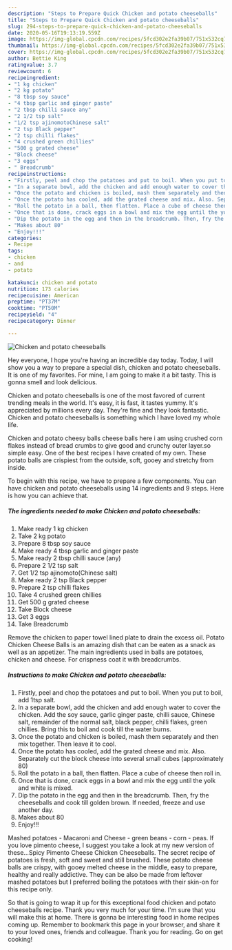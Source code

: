 ```yaml
---
description: "Steps to Prepare Quick Chicken and potato cheeseballs"
title: "Steps to Prepare Quick Chicken and potato cheeseballs"
slug: 294-steps-to-prepare-quick-chicken-and-potato-cheeseballs
date: 2020-05-16T19:13:19.559Z
image: https://img-global.cpcdn.com/recipes/5fcd302e2fa39b07/751x532cq70/chicken-and-potato-cheeseballs-recipe-main-photo.jpg
thumbnail: https://img-global.cpcdn.com/recipes/5fcd302e2fa39b07/751x532cq70/chicken-and-potato-cheeseballs-recipe-main-photo.jpg
cover: https://img-global.cpcdn.com/recipes/5fcd302e2fa39b07/751x532cq70/chicken-and-potato-cheeseballs-recipe-main-photo.jpg
author: Bettie King
ratingvalue: 3.7
reviewcount: 6
recipeingredient:
- "1 kg chicken"
- "2 kg potato"
- "8 tbsp soy sauce"
- "4 tbsp garlic and ginger paste"
- "2 tbsp chilli sauce any"
- "2 1/2 tsp salt"
- "1/2 tsp ajinomotoChinese salt"
- "2 tsp Black pepper"
- "2 tsp chilli flakes"
- "4 crushed green chillies"
- "500 g grated cheese"
- "Block cheese"
- "3 eggs"
- " Breadcrumb"
recipeinstructions:
- "Firstly, peel and chop the potatoes and put to boil. When you put to boil, add 1tsp salt."
- "In a separate bowl, add the chicken and add enough water to cover the chicken. Add the soy sauce, garlic ginger paste, chilli sauce, Chinese salt, remainder of the normal salt, black pepper, chilli flakes, green chillies. Bring this to boil and cook till the water burns."
- "Once the potato and chicken is boiled, mash them separately and then mix together. Then leave it to cool."
- "Once the potato has cooled, add the grated cheese and mix. Also. Separately cut the block cheese into several small cubes (approximately 80)"
- "Roll the potato in a ball, then flatten. Place a cube of cheese then roll in."
- "Once that is done, crack eggs in a bowl and mix the egg until the yolk and white is mixed."
- "Dip the potato in the egg and then in the breadcrumb. Then, fry the cheeseballs and cook till golden brown. If needed, freeze and use another day."
- "Makes about 80"
- "Enjoy!!!"
categories:
- Recipe
tags:
- chicken
- and
- potato

katakunci: chicken and potato 
nutrition: 173 calories
recipecuisine: American
preptime: "PT37M"
cooktime: "PT50M"
recipeyield: "4"
recipecategory: Dinner

---
```



![Chicken and potato cheeseballs](https://img-global.cpcdn.com/recipes/5fcd302e2fa39b07/751x532cq70/chicken-and-potato-cheeseballs-recipe-main-photo.jpg)

Hey everyone, I hope you're having an incredible day today. Today, I will show you a way to prepare a special dish, chicken and potato cheeseballs. It is one of my favorites. For mine, I am going to make it a bit tasty. This is gonna smell and look delicious.

Chicken and potato cheeseballs is one of the most favored of current trending meals in the world. It's easy, it is fast, it tastes yummy. It's appreciated by millions every day. They're fine and they look fantastic. Chicken and potato cheeseballs is something which I have loved my whole life.

Chicken and potato cheesy balls cheese balls here i am using crushed corn flakes instead of bread crumbs to give good and crunchy outer layer.so simple easy. One of the best recipes I have created of my own. These potato balls are crispiest from the outside, soft, gooey and stretchy from inside.


To begin with this recipe, we have to prepare a few components. You can have chicken and potato cheeseballs using 14 ingredients and 9 steps. Here is how you can achieve that.

<!--inarticleads1-->

##### The ingredients needed to make Chicken and potato cheeseballs:

1. Make ready 1 kg chicken
1. Take 2 kg potato
1. Prepare 8 tbsp soy sauce
1. Make ready 4 tbsp garlic and ginger paste
1. Make ready 2 tbsp chilli sauce (any)
1. Prepare 2 1/2 tsp salt
1. Get 1/2 tsp ajinomoto(Chinese salt)
1. Make ready 2 tsp Black pepper
1. Prepare 2 tsp chilli flakes
1. Take 4 crushed green chillies
1. Get 500 g grated cheese
1. Take Block cheese
1. Get 3 eggs
1. Take  Breadcrumb


Remove the chicken to paper towel lined plate to drain the excess oil. Potato Chicken Cheese Balls is an amazing dish that can be eaten as a snack as well as an appetizer. The main ingredients used in balls are potatoes, chicken and cheese. For crispness coat it with breadcrumbs. 

<!--inarticleads2-->

##### Instructions to make Chicken and potato cheeseballs:

1. Firstly, peel and chop the potatoes and put to boil. When you put to boil, add 1tsp salt.
1. In a separate bowl, add the chicken and add enough water to cover the chicken. Add the soy sauce, garlic ginger paste, chilli sauce, Chinese salt, remainder of the normal salt, black pepper, chilli flakes, green chillies. Bring this to boil and cook till the water burns.
1. Once the potato and chicken is boiled, mash them separately and then mix together. Then leave it to cool.
1. Once the potato has cooled, add the grated cheese and mix. Also. Separately cut the block cheese into several small cubes (approximately 80)
1. Roll the potato in a ball, then flatten. Place a cube of cheese then roll in.
1. Once that is done, crack eggs in a bowl and mix the egg until the yolk and white is mixed.
1. Dip the potato in the egg and then in the breadcrumb. Then, fry the cheeseballs and cook till golden brown. If needed, freeze and use another day.
1. Makes about 80
1. Enjoy!!!


Mashed potatoes - Macaroni and Cheese - green beans - corn - peas. If you love pimento cheese, I suggest you take a look at my new version of these…Spicy Pimento Cheese Chicken Cheeseballs. The secret recipe of potatoes is fresh, soft and sweet and still brushed. These potato cheese balls are crispy, with gooey melted cheese in the middle, easy to prepare, healthy and really addictive. They can be also be made from leftover mashed potatoes but I preferred boiling the potatoes with their skin-on for this recipe only. 

So that is going to wrap it up for this exceptional food chicken and potato cheeseballs recipe. Thank you very much for your time. I'm sure that you will make this at home. There is gonna be interesting food in home recipes coming up. Remember to bookmark this page in your browser, and share it to your loved ones, friends and colleague. Thank you for reading. Go on get cooking!
